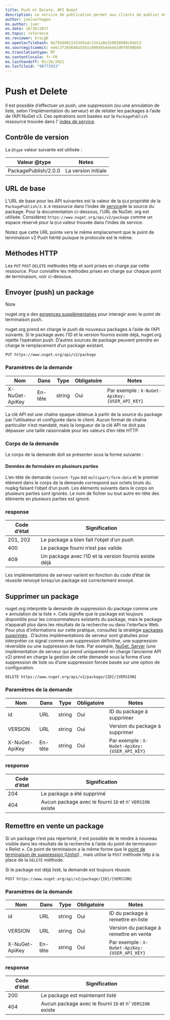 ```yaml
---
title: Push et Delete, API NuGet
description: Le service de publication permet aux clients de publier de nouveaux packages et de retirer ou de supprimer des packages existants.
author: joelverhagen
ms.author: jver
ms.date: 10/26/2017
ms.topic: reference
ms.reviewer: kraigb
ms.openlocfilehash: 0a79266011433d5adc1341a8e250838988c84d13
ms.sourcegitcommit: ee6c3f203648a5561c809db54ebeb1d0f0598b68
ms.translationtype: MT
ms.contentlocale: fr-FR
ms.lasthandoff: 01/26/2021
ms.locfileid: "98773923"
---
```

# <a name="push-and-delete"></a>Push et Delete

Il est possible d’effectuer un push, une suppression (ou une annulation de liste, selon l’implémentation du serveur) et de relister les packages à l’aide de l’API NuGet v3. Ces opérations sont basées sur la `PackagePublish` ressource trouvée dans l' [index de service](service-index.md).

## <a name="versioning"></a>Contrôle de version

La `@type` valeur suivante est utilisée :

Valeur @type          | Notes
-------------------- | -----
PackagePublish/2.0.0 | La version initiale

## <a name="base-url"></a>URL de base

L’URL de base pour les API suivantes est la valeur de la `@id` propriété de la `PackagePublish/2.0.0` ressource dans l’index de [service](service-index.md)de la source du package. Pour la documentation ci-dessous, l’URL de NuGet. org est utilisée. Considérez `https://www.nuget.org/api/v2/package` comme un espace réservé pour la `@id` valeur trouvée dans l’index de service.

Notez que cette URL pointe vers le même emplacement que le point de terminaison v2 Push hérité puisque le protocole est le même.

## <a name="http-methods"></a>Méthodes HTTP

Les `PUT` `POST` `DELETE` méthodes http et sont prises en charge par cette ressource. Pour connaître les méthodes prises en charge sur chaque point de terminaison, voir ci-dessous.

## <a name="push-a-package"></a>Envoyer (push) un package

> [!Note]
> nuget.org a des [exigences supplémentaires](NuGet-Protocols.md) pour interagir avec le point de terminaison push.

nuget.org prend en charge le push de nouveaux packages à l’aide de l’API suivante. Si le package avec l’ID et la version fournis existe déjà, nuget.org rejette l’opération push. D’autres sources de package peuvent prendre en charge le remplacement d’un package existant.

```
PUT https://www.nuget.org/api/v2/package
```

### <a name="request-parameters"></a>Paramètres de la demande

Nom           | Dans     | Type   | Obligatoire | Notes
-------------- | ------ | ------ | -------- | -----
X-NuGet-ApiKey | En-tête | string | Oui      | Par exemple : `X-NuGet-ApiKey: {USER_API_KEY}`

La clé API est une chaîne opaque obtenue à partir de la source du package par l’utilisateur et configurée dans le client. Aucun format de chaîne particulier n’est mandaté, mais la longueur de la clé API ne doit pas dépasser une taille raisonnable pour les valeurs d’en-tête HTTP.

### <a name="request-body"></a>Corps de la demande

Le corps de la demande doit se présenter sous la forme suivante :

#### <a name="multipart-form-data"></a>Données de formulaire en plusieurs parties

L’en-tête de demande `Content-Type` est `multipart/form-data` et le premier élément dans le corps de la demande correspond aux octets bruts du. nupkg faisant l’objet d’un push. Les éléments suivants dans le corps en plusieurs parties sont ignorés. Le nom de fichier ou tout autre en-tête des éléments en plusieurs parties est ignoré.

### <a name="response"></a>response

Code d’état | Signification
----------- | -------
201, 202    | Le package a bien fait l’objet d’un push
400         | Le package fourni n’est pas valide
409         | Un package avec l’ID et la version fournis existe déjà

Les implémentations de serveur varient en fonction du code d’état de réussite renvoyé lorsqu’un package est correctement envoyé.

## <a name="delete-a-package"></a>Supprimer un package

nuget.org interprète la demande de suppression du package comme une « annulation de la liste ». Cela signifie que le package est toujours disponible pour les consommateurs existants du package, mais le package n’apparaît plus dans les résultats de la recherche ou dans l’interface Web. Pour plus d’informations sur cette pratique, consultez la stratégie [packages supprimés](../nuget-org/policies/deleting-packages.md) . D’autres implémentations de serveur sont gratuites pour interpréter ce signal comme une suppression définitive, une suppression réversible ou une suppression de liste. Par exemple, [NuGet. Server](https://www.nuget.org/packages/NuGet.Server) (une implémentation de serveur qui prend uniquement en charge l’ancienne API v2) prend en charge la gestion de cette demande sous la forme d’une suppression de liste ou d’une suppression forcée basée sur une option de configuration.

```
DELETE https://www.nuget.org/api/v2/package/{ID}/{VERSION}
```

### <a name="request-parameters"></a>Paramètres de la demande

Nom           | Dans     | Type   | Obligatoire | Notes
-------------- | ------ | ------ | -------- | -----
id             | URL    | string | Oui      | ID du package à supprimer
VERSION        | URL    | string | Oui      | Version du package à supprimer
X-NuGet-ApiKey | En-tête | string | Oui      | Par exemple : `X-NuGet-ApiKey: {USER_API_KEY}`

### <a name="response"></a>response

Code d’état | Signification
----------- | -------
204         | Le package a été supprimé
404         | Aucun package avec le fourni `ID` et n' `VERSION` existe

## <a name="relist-a-package"></a>Remettre en vente un package

Si un package n’est pas répertorié, il est possible de le rendre à nouveau visible dans les résultats de la recherche à l’aide du point de terminaison « Relist ». Ce point de terminaison a la même forme que le [point de terminaison de suppression (Unlist)](#delete-a-package) , mais utilise la `POST` méthode http à la place de la `DELETE` méthode.

Si le package est déjà listé, la demande est toujours réussie.

```
POST https://www.nuget.org/api/v2/package/{ID}/{VERSION}
```

### <a name="request-parameters"></a>Paramètres de la demande

Nom           | Dans     | Type   | Obligatoire | Notes
-------------- | ------ | ------ | -------- | -----
id             | URL    | string | Oui      | ID du package à remettre en liste
VERSION        | URL    | string | Oui      | Version du package à remettre en vente
X-NuGet-ApiKey | En-tête | string | Oui      | Par exemple : `X-NuGet-ApiKey: {USER_API_KEY}`

### <a name="response"></a>response

Code d’état | Signification
----------- | -------
200         | Le package est maintenant listé
404         | Aucun package avec le fourni `ID` et n' `VERSION` existe
